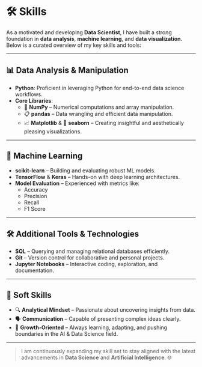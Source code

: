 # 🛠️ Skills

As a motivated and developing **Data Scientist**, I have built a strong foundation in **data analysis**, **machine learning**, and **data visualization**. Below is a curated overview of my key skills and tools:

---

## 📊 Data Analysis & Manipulation

- **Python**: Proficient in leveraging Python for end-to-end data science workflows.
- **Core Libraries**:
  - 🐍 **NumPy** – Numerical computations and array manipulation.
  - 📋 **pandas** – Data wrangling and efficient data manipulation.
  - 📈 **Matplotlib** & 🎨 **seaborn** – Creating insightful and aesthetically pleasing visualizations.

---

## 🤖 Machine Learning

- **scikit-learn** – Building and evaluating robust ML models.
- **TensorFlow** & **Keras** – Hands-on with deep learning architectures.
- **Model Evaluation** – Experienced with metrics like:
  - Accuracy
  - Precision
  - Recall
  - F1 Score

---

## 🛠️ Additional Tools & Technologies

- **SQL** – Querying and managing relational databases efficiently.
- **Git** – Version control for collaborative and personal projects.
- **Jupyter Notebooks** – Interactive coding, exploration, and documentation.

---

## 🌟 Soft Skills

- 🔍 **Analytical Mindset** – Passionate about uncovering insights from data.
- 🗣️ **Communication** – Capable of presenting complex ideas clearly.
- 🚀 **Growth-Oriented** – Always learning, adapting, and pushing boundaries in the AI & Data Science field.

---

> I am continuously expanding my skill set to stay aligned with the latest advancements in **Data Science** and **Artificial Intelligence**. 🌐
